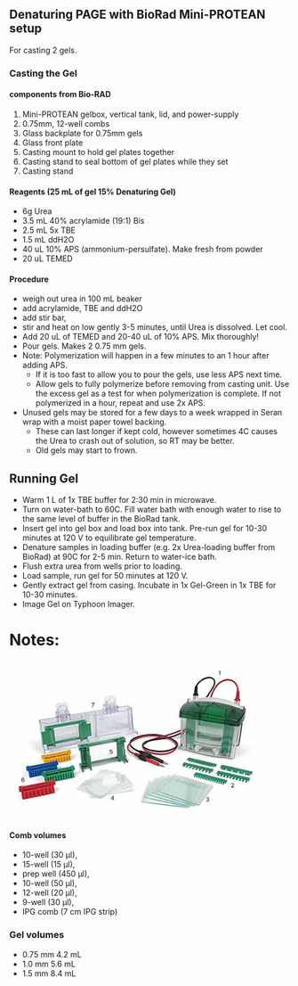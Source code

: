 ## Denaturing PAGE with BioRad Mini-PROTEAN setup

For casting 2 gels. 

### Casting the Gel 

#### components from Bio-RAD
1. Mini-PROTEAN gelbox, vertical tank, lid, and power-supply
2. 0.75mm, 12-well combs
3. Glass backplate for 0.75mm gels
4. Glass front plate
5. Casting mount to hold gel plates together
6. Casting stand to seal bottom of gel plates while they set
7. Casting stand

#### Reagents (25 mL of gel 15% Denaturing Gel)
* 6g Urea
* 3.5 mL 40% acrylamide (19:1) Bis
* 2.5 mL 5x TBE
* 1.5 mL ddH2O
* 40 uL 10% APS (ammonium-persulfate). Make fresh from powder
* 20 uL TEMED

#### Procedure
* weigh out urea in 100 mL beaker
* add acrylamide, TBE and ddH2O
* add stir bar,
* stir and heat on low gently 3-5 minutes, until Urea is dissolved.  Let cool.
* Add 20 uL of TEMED and 20-40 uL of 10% APS.  Mix thoroughly!
* Pour gels.  Makes 2 0.75 mm gels.  
* Note: Polymerization will happen in a few minutes to an 1 hour after adding APS.  
	* If it is too fast to allow you to pour the gels, use less APS next time.
	* Allow gels to fully polymerize before removing from casting unit.  Use the excess gel as a test for when polymerization is complete.  If not polymerized in a hour, repeat and use 2x APS.
* Unused gels may be stored for a few days to a week wrapped in Seran wrap with a moist paper towel backing.
	* These can last longer if kept cold, however sometimes 4C causes the Urea to crash out of solution, so RT may be better.
	* Old gels may start to frown.    

## Running Gel
* Warm 1 L of 1x TBE buffer for 2:30 min in microwave. 
* Turn on water-bath to 60C.  Fill water bath with enough water to rise to the same level of buffer in the BioRad tank.
* Insert gel into gel box and load box into tank.  Pre-run gel for 10-30 minutes at 120 V to equilibrate gel temperature.
* Denature samples in loading buffer (e.g. 2x Urea-loading buffer from BioRad) at 90C for 2-5 min.  Return to water-ice bath.  
* Flush extra urea from wells prior to loading.
* Load sample, run gel for 50 minutes at 120 V. 
*  Gently extract gel from casing.  Incubate in 1x Gel-Green in 1x TBE for 10-30 minutes.  
*  Image Gel on Typhoon Imager.


# Notes:

![components](/Images/BioRad_PAGE_setup.jpg)


#### Comb volumes
* 10-well (30 µl),
* 15-well (15 µl),
* prep well (450 µl),
* 10-well (50 µl),
* 12-well (20 µl),
* 9-well (30 µl),
* IPG comb (7 cm IPG strip)

### Gel volumes
* 0.75 mm 4.2 mL
* 1.0 mm 5.6 mL
* 1.5 mm 8.4 mL
